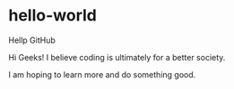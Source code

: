 # hello-world
Hellp GitHub

Hi Geeks!
I believe coding is ultimately for a better society.

I am hoping to learn more and do something good.
